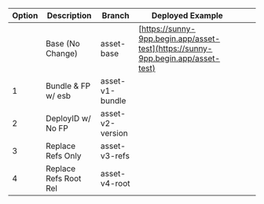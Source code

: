 
| Option |Description          | Branch         | Deployed Example  |   |   |
|---     |---                  |---             |---|---|---|
|        |Base (No Change)     |asset-base      |[https://sunny-9pp.begin.app/asset-test](https://sunny-9pp.begin.app/asset-test)   |   |   |
| 1      |Bundle & FP w/ esb   |asset-v1-bundle |   |   |   |
| 2      |DeployID w/ No FP    |asset-v2-version|   |   |   |
| 3      |Replace Refs Only    |asset-v3-refs   |   |   |   |
| 4      |Replace Refs Root Rel|asset-v4-root   |   |   |   |